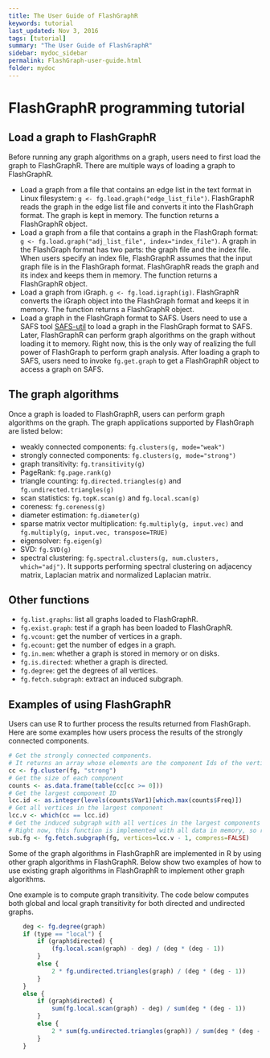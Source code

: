 ```yaml
---
title: The User Guide of FlashGraphR
keywords: tutorial
last_updated: Nov 3, 2016
tags: [tutorial]
summary: "The User Guide of FlashGraphR"
sidebar: mydoc_sidebar
permalink: FlashGraph-user-guide.html
folder: mydoc
---
```


# FlashGraphR programming tutorial

## Load a graph to FlashGraphR

Before running any graph algorithms on a graph, users need to first load the graph to FlashGraphR. There are multiple ways of loading a graph to FlashGraphR.

* Load a graph from a file that contains an edge list in the text format in Linux filesystem:
`g <- fg.load.graph("edge_list_file")`. FlashGraphR reads the graph in the edge list file and converts it into the FlashGraph format. The graph is kept in memory. The function returns a FlashGraphR object.
* Load a graph from a file that contains a graph in the FlashGraph format:
`g <- fg.load.graph("adj_list_file", index="index_file")`. A graph in the FlashGraph format has two parts: the graph file and the index file. When users specify an index file, FlashGraphR assumes that the input graph file is in the FlashGraph format. FlashGraphR reads the graph and its index and keeps them in memory. The function returns a FlashGraphR object.
* Load a graph from iGraph.
`g <- fg.load.igraph(ig)`. FlashGraphR converts the iGraph object into the FlashGraph format and keeps it in memory. The function returns a FlashGraphR object.
* Load a graph in the FlashGraph format to SAFS. Users need to use a SAFS tool [SAFS-util](https://github.com/icoming/FlashGraph/wiki/SAFS-user-manual#utility-tool-in-safs) to load a graph in the FlashGraph format to SAFS. Later, FlashGraphR can perform graph algorithms on the graph without loading it to memory. Right now, this is the only way of realizing the full power of FlashGraph to perform graph analysis. After loading a graph to SAFS, users need to invoke `fg.get.graph` to get a FlashGraphR object to access a graph on SAFS.

## The graph algorithms

Once a graph is loaded to FlashGraphR, users can perform graph algorithms on the graph. The graph applications supported by FlashGraph are listed below:
* weakly connected components: `fg.clusters(g, mode="weak")`
* strongly connected components: `fg.clusters(g, mode="strong")`
* graph transitivity: `fg.transitivity(g)`
* PageRank: `fg.page.rank(g)`
* triangle counting: `fg.directed.triangles(g)` and `fg.undirected.triangles(g)`
* scan statistics: `fg.topK.scan(g)` and `fg.local.scan(g)`
* coreness: `fg.coreness(g)`
* diameter estimation: `fg.diameter(g)`
* sparse matrix vector multiplication: `fg.multiply(g, input.vec)` and `fg.multiply(g, input.vec, transpose=TRUE)`
* eigensolver: `fg.eigen(g)`
* SVD: `fg.SVD(g)`
* spectral clustering: `fg.spectral.clusters(g, num.clusters, which="adj")`. It supports performing spectral clustering on adjacency matrix, Laplacian matrix and normalized Laplacian matrix.

## Other functions

* `fg.list.graphs`: list all graphs loaded to FlashGraphR.
* `fg.exist.graph`: test if a graph has been loaded to FlashGraphR.
* `fg.vcount`: get the number of vertices in a graph.
* `fg.ecount`: get the number of edges in a graph.
* `fg.in.mem`: whether a graph is stored in memory or on disks.
* `fg.is.directed`: whether a graph is directed.
* `fg.degree`: get the degrees of all vertices.
* `fg.fetch.subgraph`: extract an induced subgraph.

## Examples of using FlashGraphR

Users can use R to further process the results returned from FlashGraph. Here are some examples how users process the results of the strongly connected components.
```R
# Get the strongly connected components.
# It returns an array whose elements are the component Ids of the vertices.
cc <- fg.cluster(fg, "strong")
# Get the size of each component
counts <- as.data.frame(table(cc[cc >= 0]))
# Get the largest component ID
lcc.id <- as.integer(levels(counts$Var1)[which.max(counts$Freq)])
# Get all vertices in the largest component
lcc.v <- which(cc == lcc.id)
# Get the induced subgraph with all vertices in the largest components
# Right now, this function is implemented with all data in memory, so run this function with caution.
sub.fg <- fg.fetch.subgraph(fg, vertices=lcc.v - 1, compress=FALSE)
```

Some of the graph algorithms in FlashGraphR are implemented in R by using other graph algorithms in FlashGraphR. Below show two examples of how to use existing graph algorithms in FlashGraphR to implement other graph algorithms.

One example is to compute graph transitivity. The code below computes both global and local graph transitivity for both directed and undirected graphs.
```R
    deg <- fg.degree(graph)
    if (type == "local") {
        if (graph$directed) {
            (fg.local.scan(graph) - deg) / (deg * (deg - 1))
        }
        else {
            2 * fg.undirected.triangles(graph) / (deg * (deg - 1))
        }
    }
    else {
        if (graph$directed) {
            sum(fg.local.scan(graph) - deg) / sum(deg * (deg - 1))
        }
        else {
            2 * sum(fg.undirected.triangles(graph)) / sum(deg * (deg - 1))
        }
    }
```
